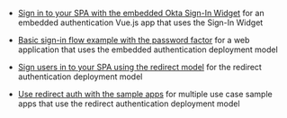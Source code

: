 * [Sign in to your SPA with the embedded Okta Sign-In Widget](/docs/guides/sign-in-to-spa-embedded-widget/vue/main/) for an embedded authentication Vue.js app that uses the Sign-In Widget

* [Basic sign-in flow example with the password factor](/docs/guides/oie-embedded-sdk-use-case-basic-sign-in/nodejs/main/) for a web application that uses the embedded authentication deployment model

* [Sign users in to your SPA using the redirect model](/docs/guides/sign-into-spa-redirect/vue/main/) for the redirect authentication deployment model

* [Use redirect auth with the sample apps](/docs/guides/sampleapp-oie-redirectauth/) for multiple use case sample apps that use the redirect authentication deployment model
